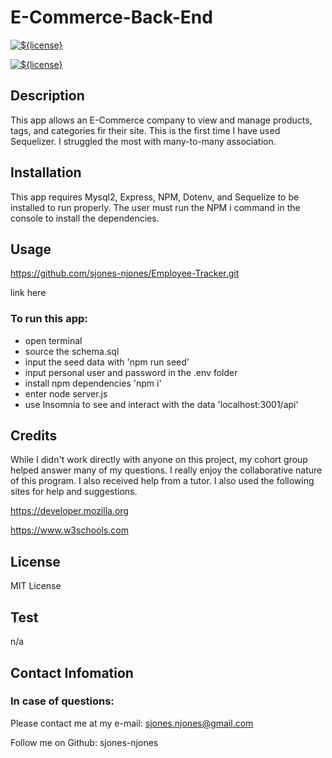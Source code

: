 # E-Commerce-Back-End

[![${license}](https://img.shields.io/badge/License-MIT-yellow.svg)](https://opensource.org/licenses/MIT)

[![${license}](https://img.shields.io/badge/Express--blue.svg)](https://opensource.org/licenses/MIT)

## Description

This app allows an E-Commerce company to view and manage products, tags, and categories fir their site. This is the first time I have used Sequelizer. I struggled the most with many-to-many association.  

## Installation 

This app requires Mysql2, Express, NPM, Dotenv, and Sequelize to be installed to run properly. The user must run the NPM i command in the console to install the dependencies.

## Usage

https://github.com/sjones-njones/Employee-Tracker.git

link here

### To run this app:
* open terminal
* source the schema.sql
* input the seed data with 'npm run seed'
* input personal user and password in the .env folder 
* install npm dependencies 'npm i'
* enter node server.js
* use Insomnia to see and interact with the data 'localhost:3001/api'



## Credits

While I didn't work directly with anyone on this project, my cohort group helped answer many of my questions. I really enjoy the collaborative nature of this program.  I also received help from a tutor. I also used the following sites for help and suggestions.

https://developer.mozilla.org

https://www.w3schools.com

## License

MIT License

## Test

n/a 

## Contact Infomation

### In case of questions:

Please contact me at my e-mail: sjones.njones@gmail.com

Follow me on Github: sjones-njones
